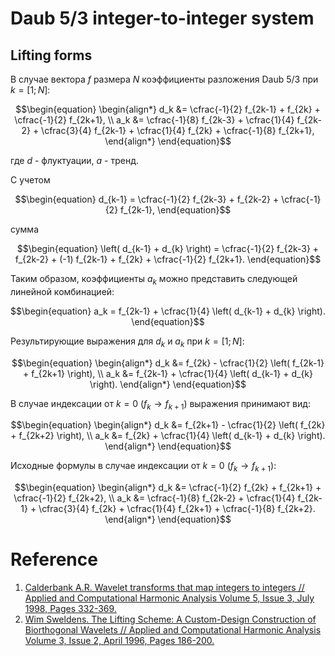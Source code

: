 # Daub 5/3 integer-to-integer system
## Lifting forms

В случае вектора ${f}$ размера ${N}$ коэффициенты разложения Daub 5/3 при ${k=[1;N]}$:

$$\begin{equation}
    \begin{align*}
        d_k &= \cfrac{-1}{2} f_{2k-1} + f_{2k} + \cfrac{-1}{2} f_{2k+1}, \\
        a_k &= \cfrac{-1}{8} f_{2k-3} + \cfrac{1}{4} f_{2k-2} + \cfrac{3}{4} f_{2k-1} + \cfrac{1}{4} f_{2k} + \cfrac{-1}{8} f_{2k+1},
    \end{align*}
\end{equation}$$

где $d$ - флуктуации, $a$ - тренд.

С учетом

$$\begin{equation}
    d_{k-1} = \cfrac{-1}{2} f_{2k-3} + f_{2k-2} + \cfrac{-1}{2} f_{2k-1},
\end{equation}$$

сумма

$$\begin{equation}
    \left( d_{k-1} + d_{k} \right) = \cfrac{-1}{2} f_{2k-3} + f_{2k-2} + (-1) f_{2k-1} + f_{2k} + \cfrac{-1}{2} f_{2k+1}.
\end{equation}$$

Таким образом, коэффициенты ${a_k}$ можно представить следующей линейной комбинацией:

$$\begin{equation}
    a_k = f_{2k-1} + \cfrac{1}{4} \left( d_{k-1} + d_{k} \right).
\end{equation}$$

Результирующие выражения для ${d_k}$ и ${a_k}$ при ${k=[1;N]}$:

$$\begin{equation}
    \begin{align*}
        d_k &= f_{2k} - \cfrac{1}{2} \left( f_{2k-1} + f_{2k+1} \right), \\
        a_k &= f_{2k-1} + \cfrac{1}{4} \left( d_{k-1} + d_{k} \right).
    \end{align*}
\end{equation}$$

В случае индексации от ${k=0}$ ${\left( f_k \rightarrow f_{k+1} \right)}$ выражения принимают вид:

$$\begin{equation}
    \begin{align*}
        d_k &= f_{2k+1} - \cfrac{1}{2} \left( f_{2k} + f_{2k+2} \right), \\
        a_k &= f_{2k} + \cfrac{1}{4} \left( d_{k-1} + d_{k} \right).
    \end{align*}
\end{equation}$$

Исходные формулы в случае индексации от ${k=0}$ ${\left( f_k \rightarrow f_{k+1} \right)}$:

$$\begin{equation}
    \begin{align*}
        d_k &= \cfrac{-1}{2} f_{2k} + f_{2k+1} + \cfrac{-1}{2} f_{2k+2}, \\
        a_k &= \cfrac{-1}{8} f_{2k-2} + \cfrac{1}{4} f_{2k-1} + \cfrac{3}{4} f_{2k} + \cfrac{1}{4} f_{2k+1} + \cfrac{-1}{8} f_{2k+2}.
    \end{align*}
\end{equation}$$

# Reference
1. [Calderbank A.R. Wavelet transforms that map integers to integers // Applied and Computational Harmonic Analysis Volume 5, Issue 3, July 1998, Pages 332-369.](https://www.sciencedirect.com/science/article/pii/S1063520397902384)
2. [Wim Sweldens. The Lifting Scheme: A Custom-Design Construction of Biorthogonal Wavelets // Applied and Computational Harmonic Analysis Volume 3, Issue 2, April 1996, Pages 186-200.](https://www.sciencedirect.com/science/article/pii/S1063520396900159)